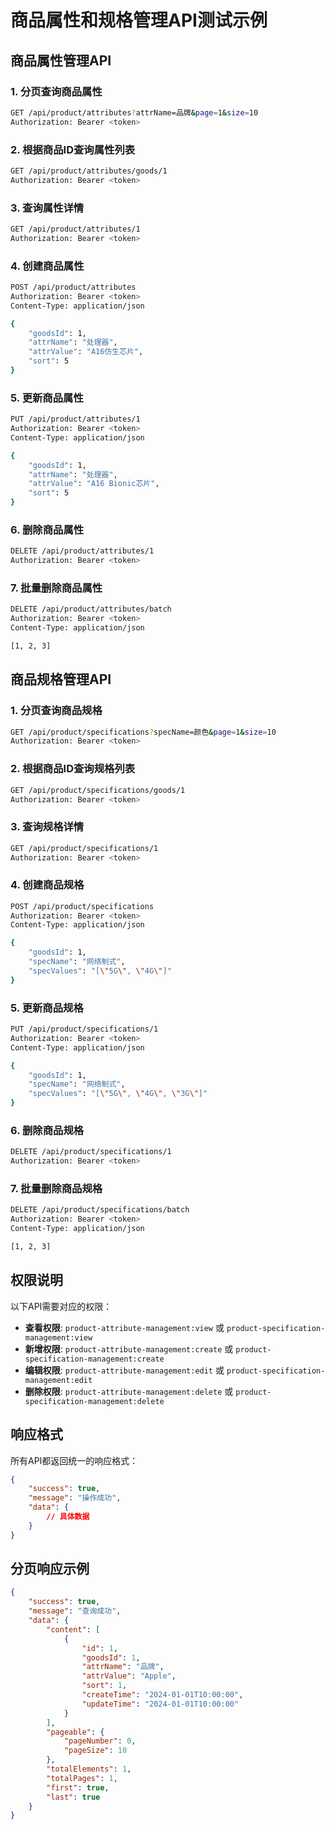 # 商品属性和规格管理API测试示例

## 商品属性管理API

### 1. 分页查询商品属性
```bash
GET /api/product/attributes?attrName=品牌&page=1&size=10
Authorization: Bearer <token>
```

### 2. 根据商品ID查询属性列表
```bash
GET /api/product/attributes/goods/1
Authorization: Bearer <token>
```

### 3. 查询属性详情
```bash
GET /api/product/attributes/1
Authorization: Bearer <token>
```

### 4. 创建商品属性
```bash
POST /api/product/attributes
Authorization: Bearer <token>
Content-Type: application/json

{
    "goodsId": 1,
    "attrName": "处理器",
    "attrValue": "A16仿生芯片",
    "sort": 5
}
```

### 5. 更新商品属性
```bash
PUT /api/product/attributes/1
Authorization: Bearer <token>
Content-Type: application/json

{
    "goodsId": 1,
    "attrName": "处理器",
    "attrValue": "A16 Bionic芯片",
    "sort": 5
}
```

### 6. 删除商品属性
```bash
DELETE /api/product/attributes/1
Authorization: Bearer <token>
```

### 7. 批量删除商品属性
```bash
DELETE /api/product/attributes/batch
Authorization: Bearer <token>
Content-Type: application/json

[1, 2, 3]
```

## 商品规格管理API

### 1. 分页查询商品规格
```bash
GET /api/product/specifications?specName=颜色&page=1&size=10
Authorization: Bearer <token>
```

### 2. 根据商品ID查询规格列表
```bash
GET /api/product/specifications/goods/1
Authorization: Bearer <token>
```

### 3. 查询规格详情
```bash
GET /api/product/specifications/1
Authorization: Bearer <token>
```

### 4. 创建商品规格
```bash
POST /api/product/specifications
Authorization: Bearer <token>
Content-Type: application/json

{
    "goodsId": 1,
    "specName": "网络制式",
    "specValues": "[\"5G\", \"4G\"]"
}
```

### 5. 更新商品规格
```bash
PUT /api/product/specifications/1
Authorization: Bearer <token>
Content-Type: application/json

{
    "goodsId": 1,
    "specName": "网络制式",
    "specValues": "[\"5G\", \"4G\", \"3G\"]"
}
```

### 6. 删除商品规格
```bash
DELETE /api/product/specifications/1
Authorization: Bearer <token>
```

### 7. 批量删除商品规格
```bash
DELETE /api/product/specifications/batch
Authorization: Bearer <token>
Content-Type: application/json

[1, 2, 3]
```

## 权限说明

以下API需要对应的权限：

- **查看权限**: `product-attribute-management:view` 或 `product-specification-management:view`
- **新增权限**: `product-attribute-management:create` 或 `product-specification-management:create`
- **编辑权限**: `product-attribute-management:edit` 或 `product-specification-management:edit`
- **删除权限**: `product-attribute-management:delete` 或 `product-specification-management:delete`

## 响应格式

所有API都返回统一的响应格式：

```json
{
    "success": true,
    "message": "操作成功",
    "data": {
        // 具体数据
    }
}
```

## 分页响应示例

```json
{
    "success": true,
    "message": "查询成功",
    "data": {
        "content": [
            {
                "id": 1,
                "goodsId": 1,
                "attrName": "品牌",
                "attrValue": "Apple",
                "sort": 1,
                "createTime": "2024-01-01T10:00:00",
                "updateTime": "2024-01-01T10:00:00"
            }
        ],
        "pageable": {
            "pageNumber": 0,
            "pageSize": 10
        },
        "totalElements": 1,
        "totalPages": 1,
        "first": true,
        "last": true
    }
}
``` 